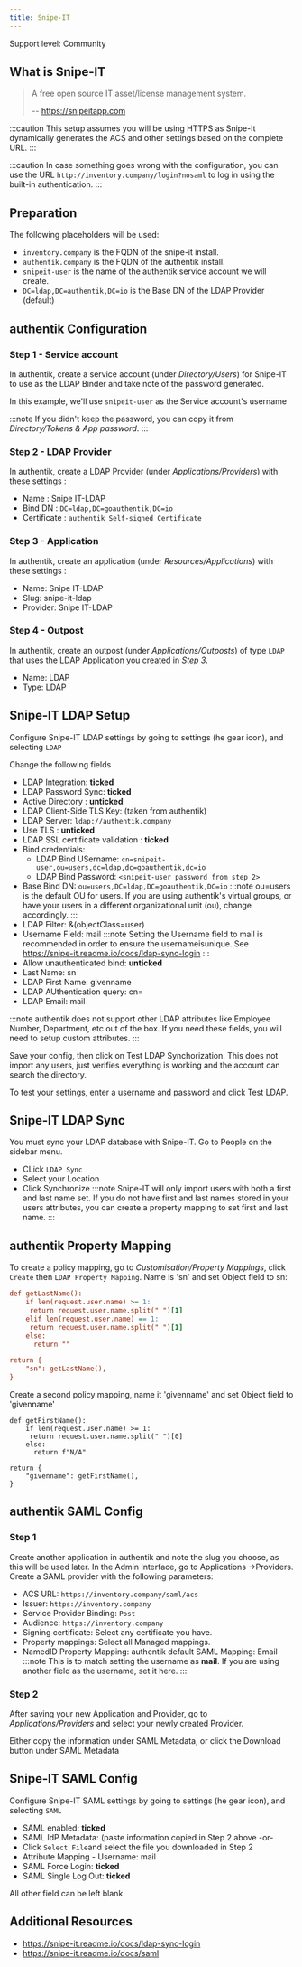 ```yaml
---
title: Snipe-IT
---
```


<span class="badge badge--secondary">Support level: Community</span>

## What is Snipe-IT

> A free open source IT asset/license management system.
>
> -- https://snipeitapp.com

:::caution
This setup assumes you will be using HTTPS as Snipe-It dynamically generates the ACS and other settings based on the complete URL.
:::

:::caution
In case something goes wrong with the configuration, you can use the URL `http://inventory.company/login?nosaml` to log in using the
built-in authentication.
:::

## Preparation

The following placeholders will be used:

-   `inventory.company` is the FQDN of the snipe-it install.
-   `authentik.company` is the FQDN of the authentik install.
-   `snipeit-user` is the name of the authentik service account we will create.
-   `DC=ldap,DC=authentik,DC=io` is the Base DN of the LDAP Provider (default)

## authentik Configuration

### Step 1 - Service account

In authentik, create a service account (under _Directory/Users_) for Snipe-IT to use as the LDAP Binder and take note of the password generated.

In this example, we'll use `snipeit-user` as the Service account's username

:::note
If you didn't keep the password, you can copy it from _Directory/Tokens & App password_.
:::

### Step 2 - LDAP Provider

In authentik, create a LDAP Provider (under _Applications/Providers_) with these settings :

-   Name : Snipe IT-LDAP
-   Bind DN : `DC=ldap,DC=goauthentik,DC=io`
-   Certificate : `authentik Self-signed Certificate`

### Step 3 - Application

In authentik, create an application (under _Resources/Applications_) with these settings :

-   Name: Snipe IT-LDAP
-   Slug: snipe-it-ldap
-   Provider: Snipe IT-LDAP

### Step 4 - Outpost

In authentik, create an outpost (under _Applications/Outposts_) of type `LDAP` that uses the LDAP Application you created in _Step 3_.

-   Name: LDAP
-   Type: LDAP

## Snipe-IT LDAP Setup

Configure Snipe-IT LDAP settings by going to settings (he gear icon), and selecting `LDAP`

Change the following fields

-   LDAP Integration: **ticked**
-   LDAP Password Sync: **ticked**
-   Active Directory : **unticked**
-   LDAP Client-Side TLS Key: (taken from authentik)
-   LDAP Server: `ldap://authentik.company`
-   Use TLS : **unticked**
-   LDAP SSL certificate validation : **ticked**
-   Bind credentials:
    -   LDAP Bind USername: `cn=snipeit-user,ou=users,dc=ldap,dc=goauthentik,dc=io`
    -   LDAP Bind Password: `<snipeit-user password from step 2>`
-   Base Bind DN: `ou=users,DC=ldap,DC=goauthentik,DC=io`
    :::note
    ou=users is the default OU for users. If you are using authentik's virtual groups, or have your users in a different organizational unit (ou), change accordingly.
    :::
-   LDAP Filter: &(objectClass=user)
-   Username Field: mail
    :::note
    Setting the Username field to mail is recommended in order to ensure the usernameisunique. See https://snipe-it.readme.io/docs/ldap-sync-login
    :::
-   Allow unauthenticated bind: **unticked**
-   Last Name: sn
-   LDAP First Name: givenname
-   LDAP AUthentication query: cn=
-   LDAP Email: mail

:::note
authentik does not support other LDAP attributes like Employee Number, Department, etc out of the box. If you need these fields, you will need to setup custom attributes.
:::

Save your config, then click on Test LDAP Synchorization. This does not import any users, just verifies everything is working and the account can search the directory.

To test your settings, enter a username and password and click Test LDAP.

## Snipe-IT LDAP Sync

You must sync your LDAP database with Snipe-IT. Go to People on the sidebar menu.

-   CLick `LDAP Sync`
-   Select your Location
-   Click Synchronize
    :::note
    Snipe-IT will only import users with both a first and last name set. If you do not have first and last names stored in your users attributes, you can create a property mapping to set first and last name.
    :::

## authentik Property Mapping

To create a policy mapping, go to _Customisation/Property Mappings_, click `Create` then `LDAP Property Mapping`. Name is 'sn' and set Object field to sn:

```ini
def getLastName():
    if len(request.user.name) >= 1:
     return request.user.name.split(" ")[1]
    elif len(request.user.name) == 1:
     return request.user.name.split(" ")[1]
    else:
      return ""

return {
    "sn": getLastName(),
}

```

Create a second policy mapping, name it 'givenname' and set Object field to 'givenname'

```
def getFirstName():
    if len(request.user.name) >= 1:
     return request.user.name.split(" ")[0]
    else:
      return f"N/A"

return {
    "givenname": getFirstName(),
}
```

## authentik SAML Config

### Step 1

Create another application in authentik and note the slug you choose, as this will be used later. In the Admin Interface, go to Applications ->Providers. Create a SAML provider with the following parameters:

-   ACS URL: `https://inventory.company/saml/acs`
-   Issuer: `https://inventory.company`
-   Service Provider Binding: `Post`
-   Audience: `https://inventory.company`
-   Signing certificate: Select any certificate you have.
-   Property mappings: Select all Managed mappings.
-   NamedID Property Mapping: authentik default SAML Mapping: Email
    :::note
    This is to match setting the username as **mail**. If you are using another field as the username, set it here.
    :::

### Step 2

After saving your new Application and Provider, go to _Applications/Providers_ and select your newly created Provider.

Either copy the information under SAML Metadata, or click the Download button under SAML Metadata

## Snipe-IT SAML Config

Configure Snipe-IT SAML settings by going to settings (he gear icon), and selecting `SAML`

-   SAML enabled: **ticked**
-   SAML IdP Metadata: (paste information copied in Step 2 above -or-
-   Click `Select File`and select the file you downloaded in Step 2
-   Attribute Mapping - Username: mail
-   SAML Force Login: **ticked**
-   SAML Single Log Out: **ticked**

All other field can be left blank.

## Additional Resources

-   https://snipe-it.readme.io/docs/ldap-sync-login
-   https://snipe-it.readme.io/docs/saml
